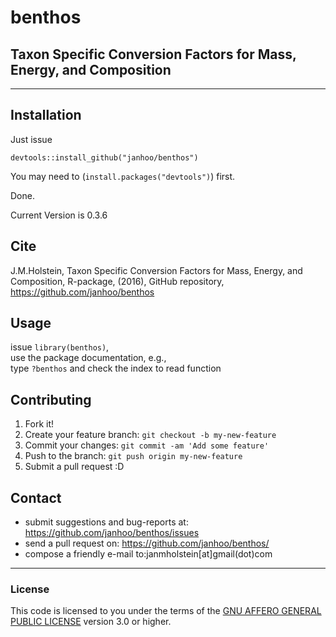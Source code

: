 # benthos
## Taxon Specific Conversion Factors for Mass, Energy, and Composition 

----

## Installation

Just issue
```
devtools::install_github("janhoo/benthos")
```
You may need to (`install.packages("devtools")`) first.

Done.

Current Version is 0.3.6

## Cite
J.M.Holstein, Taxon Specific Conversion Factors for Mass, Energy, and Composition, R-package, (2016), GitHub repository, https://github.com/janhoo/benthos
## Usage
issue `library(benthos)`,  <br />
use the package documentation, e.g.,  <br />
type `?benthos` and check the index to read function  <br />

## Contributing
1. Fork it!
2. Create your feature branch: `git checkout -b my-new-feature`
3. Commit your changes: `git commit -am 'Add some feature'`
4. Push to the branch: `git push origin my-new-feature`
5. Submit a pull request :D

## Contact
* submit suggestions and bug-reports at: https://github.com/janhoo/benthos/issues
* send a pull request on: https://github.com/janhoo/benthos/
* compose a friendly e-mail to:janmholstein[at]gmail(dot)com

----

### License

This code is licensed to you under the terms of the [GNU AFFERO GENERAL PUBLIC LICENSE](http://choosealicense.com/licenses/agpl-3.0/) version 3.0 or higher.






